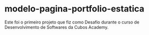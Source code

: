 # modelo-pagina-portfolio-estatica
Este foi o primeiro projeto que fiz como Desafio durante o curso de Desenvolvimento de Softwares da Cubos Academy.
